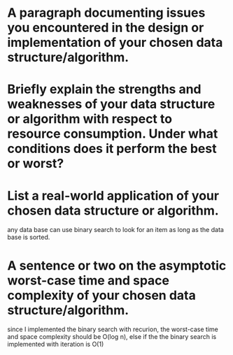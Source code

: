 # A paragraph documenting issues you encountered in the design or implementation of your chosen data structure/algorithm.

# Briefly explain the strengths and weaknesses of your data structure or algorithm with respect to resource consumption. Under what conditions does it perform the best or worst?

# List a real-world application of your chosen data structure or algorithm.
any data base can use binary search to look for an item as long as the data base is sorted.
# A sentence or two on the asymptotic worst-case time and space complexity of your chosen data structure/algorithm.
since I implemented the binary search with recurion, the worst-case time and space complexity should be O(log n), else if the the binary search is implemented with iteration is O(1)
